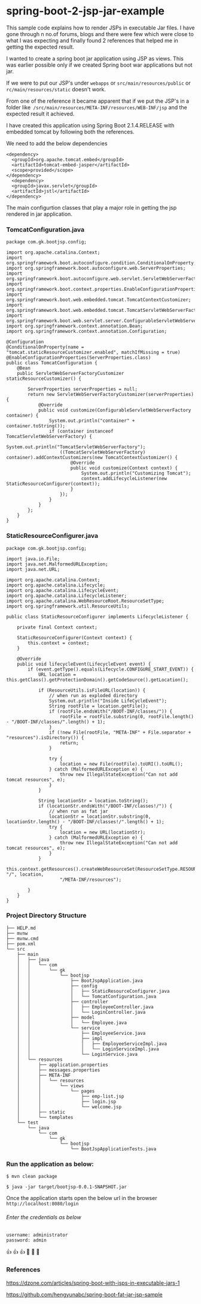 # spring-boot-2-jsp-jar-example

This sample code explains how to render JSPs in executable Jar files. I have gone through n no.of forums, blogs and there were few which were close to what I was expecting and finally found 2 references that helped me in getting the expected result. 

I wanted to create a spring boot jar application using JSP as views. This was earlier possible only if we created Spring boot war applications but not jar.

If we were to put our JSP's under `webapps` or `src/main/resources/public` or `rc/main/resources/static` doesn't work.

From one of the reference it became apparent that if we put the JSP's in a folder like` /src/main/resources/META-INF/resources/WEB-INF/jsp` and the expected result it achieved.

I have created this application using Spring Boot 2.1.4.RELEASE with embedded tomcat by following both the references.

We need to add the below dependencies
```
<dependency>
  <groupId>org.apache.tomcat.embed</groupId>
  <artifactId>tomcat-embed-jasper</artifactId>
  <scope>provided</scope>
</dependency>
  <dependency>
  <groupId>javax.servlet</groupId>
  <artifactId>jstl</artifactId>
</dependency>
```
The main configurtion classes that play a major role in getting the jsp rendered in jar application.
### TomcatConfiguration.java
```
package com.gk.bootjsp.config;

import org.apache.catalina.Context;
import org.springframework.boot.autoconfigure.condition.ConditionalOnProperty;
import org.springframework.boot.autoconfigure.web.ServerProperties;
import org.springframework.boot.autoconfigure.web.servlet.ServletWebServerFactoryCustomizer;
import org.springframework.boot.context.properties.EnableConfigurationProperties;
import org.springframework.boot.web.embedded.tomcat.TomcatContextCustomizer;
import org.springframework.boot.web.embedded.tomcat.TomcatServletWebServerFactory;
import org.springframework.boot.web.servlet.server.ConfigurableServletWebServerFactory;
import org.springframework.context.annotation.Bean;
import org.springframework.context.annotation.Configuration;

@Configuration
@ConditionalOnProperty(name = "tomcat.staticResourceCustomizer.enabled", matchIfMissing = true)
@EnableConfigurationProperties(ServerProperties.class)
public class TomcatConfiguration {
	@Bean
	public ServletWebServerFactoryCustomizer staticResourceCustomizer() {

		ServerProperties serverProperties = null;
		return new ServletWebServerFactoryCustomizer(serverProperties) {
			@Override
			public void customize(ConfigurableServletWebServerFactory container) {
				System.out.println("container" + container.toString());
				if (container instanceof TomcatServletWebServerFactory) {
					System.out.println("TomcatServletWebServerFactory");
					((TomcatServletWebServerFactory) container).addContextCustomizers(new TomcatContextCustomizer() {
						@Override
						public void customize(Context context) {
							System.out.println("Customizing Tomcat");
							context.addLifecycleListener(new StaticResourceConfigurer(context));
						}
					});
				}
			}
		};
	}
}
```
### StaticResourceConfigurer.java
```
package com.gk.bootjsp.config;

import java.io.File;
import java.net.MalformedURLException;
import java.net.URL;

import org.apache.catalina.Context;
import org.apache.catalina.Lifecycle;
import org.apache.catalina.LifecycleEvent;
import org.apache.catalina.LifecycleListener;
import org.apache.catalina.WebResourceRoot.ResourceSetType;
import org.springframework.util.ResourceUtils;

public class StaticResourceConfigurer implements LifecycleListener {

	private final Context context;

	StaticResourceConfigurer(Context context) {
		this.context = context;
	}

	@Override
	public void lifecycleEvent(LifecycleEvent event) {
		if (event.getType().equals(Lifecycle.CONFIGURE_START_EVENT)) {
			URL location = this.getClass().getProtectionDomain().getCodeSource().getLocation();

			if (ResourceUtils.isFileURL(location)) {
				// when run as exploded directory
				System.out.println("Inside LifeCycleEvent");
				String rootFile = location.getFile();
				if (rootFile.endsWith("/BOOT-INF/classes/")) {
					rootFile = rootFile.substring(0, rootFile.length() - "/BOOT-INF/classes/".length() + 1);
				}
				if (!new File(rootFile, "META-INF" + File.separator + "resources").isDirectory()) {
					return;
				}

				try {
					location = new File(rootFile).toURI().toURL();
				} catch (MalformedURLException e) {
					throw new IllegalStateException("Can not add tomcat resources", e);
				}
			}

			String locationStr = location.toString();
			if (locationStr.endsWith("/BOOT-INF/classes!/")) {
				// when run as fat jar
				locationStr = locationStr.substring(0, locationStr.length() - "/BOOT-INF/classes!/".length() + 1);
				try {
					location = new URL(locationStr);
				} catch (MalformedURLException e) {
					throw new IllegalStateException("Can not add tomcat resources", e);
				}
			}
			this.context.getResources().createWebResourceSet(ResourceSetType.RESOURCE_JAR, "/", location,
					"/META-INF/resources");

		}
	}
}
```
### Project Directory Structure

```
├── HELP.md
├── mvnw
├── mvnw.cmd
├── pom.xml
└── src
    ├── main
    │   ├── java
    │   │   └── com
    │   │       └── gk
    │   │           └── bootjsp
    │   │               ├── BootJspApplication.java
    │   │               ├── config
    │   │               │   ├── StaticResourceConfigurer.java
    │   │               │   └── TomcatConfiguration.java
    │   │               ├── controller
    │   │               │   ├── EmployeeController.java
    │   │               │   └── LoginController.java
    │   │               ├── model
    │   │               │   └── Employee.java
    │   │               └── service
    │   │                   ├── EmployeeService.java
    │   │                   ├── impl
    │   │                   │   ├── EmployeeServiceImpl.java
    │   │                   │   └── LoginServiceImpl.java
    │   │                   └── LoginService.java
    │   └── resources
    │       ├── application.properties
    │       ├── messages.properties
    │       ├── META-INF
    │       │   └── resources
    │       │       └── views
    │       │           └── pages
    │       │               ├── emp-list.jsp
    │       │               ├── login.jsp
    │       │               └── welcome.jsp
    │       ├── static
    │       └── templates
    └── test
        └── java
            └── com
                └── gk
                    └── bootjsp
                        └── BootJspApplicationTests.java
```

### Run the application as below:
```
$ mvn clean package

$ java -jar target/bootjsp-0.0.1-SNAPSHOT.jar
```

Once the application starts open the below url in the browser
`http://localhost:8080/login`

###### Enter the credentials as below 
```
username: administrator
password: admin
```

:+1: :+1: :+1: :metal: :metal: :metal:

### References
https://dzone.com/articles/spring-boot-with-jsps-in-executable-jars-1

https://github.com/hengyunabc/spring-boot-fat-jar-jsp-sample
